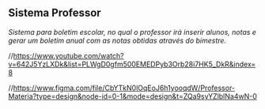 ## Sistema Professor

*Sistema para boletim escolar, no qual o professor irá inserir alunos, notas e gerar um boletim anual com as notas obtidas através do bimestre.*

//https://www.youtube.com/watch?v=642J5YzLXDk&list=PLWgD0gfm500EMEDPyb3Orb28i7HK5_DkR&index=8

//https://www.figma.com/file/CbYTkN0lOqEoJ6h1yooqdW/Professor-Materia?type=design&node-id=0-1&mode=design&t=ZQa9syYZlblNa4wN-0
